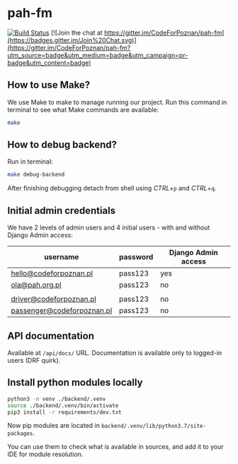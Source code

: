 # pah-fm

[![Build Status](https://travis-ci.com/CodeForPoznan/pah-fm.svg?branch=master)](https://travis-ci.com/CodeForPoznan/pah-fm)
[![Join the chat at https://gitter.im/CodeForPoznan/pah-fm](https://badges.gitter.im/Join%20Chat.svg)](https://gitter.im/CodeForPoznan/pah-fm?utm_source=badge&utm_medium=badge&utm_campaign=pr-badge&utm_content=badge)


## How to use Make?

We use Make to make to manage running our project.
Run this command in terminal to see what Make commands are available:
```bash
make
```

## How to debug backend?
Run in terminal:
```bash
make debug-backend
```
After finishing debugging detach from shell using *CTRL*+`p` and *CTRL*+`q`.

## Initial admin credentials
We have 2 levels of admin users and 4 initial users - with and without Django Admin access:

username                   | password  | Django Admin access
-------------------------- | --------- | -------------------
hello@codeforpoznan.pl     | pass123   | yes
ola@pah.org.pl             | pass123   | no
                           |           |
driver@codeforpoznan.pl    | pass123   | no
passenger@codeforpoznan.pl | pass123   | no



## API documentation
Available at `/api/docs/` URL.
Documentation is available only to logged-in users (DRF quirk).

## Install python modules locally
```bash
python3 -m venv ./backend/.venv
source ./backend/.venv/bin/activate
pip3 install -r requirements/dev.txt
```

Now pip modules are located in `backend/.venv/lib/python3.7/site-packages`. 

You can use them to check what is available in sources, and add it to your IDE for module resolution.
